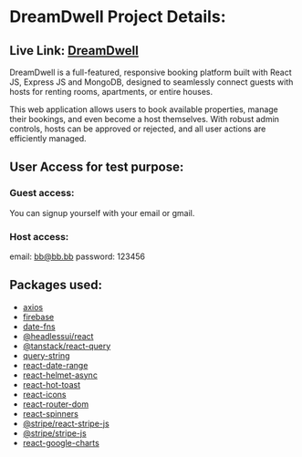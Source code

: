 # DreamDwell Project Details:

## Live Link: [DreamDwell](https://dream-dwell.surge.sh/)

DreamDwell is a full-featured, responsive booking platform built with React JS, Express JS and MongoDB, designed to seamlessly connect guests with hosts for renting rooms, apartments, or entire houses.

This web application allows users to book available properties, manage their bookings, and even become a host themselves. With robust admin controls, hosts can be approved or rejected, and all user actions are efficiently managed.

## User Access for test purpose:

### Guest access:

You can signup yourself with your email or gmail.

### Host access:

email: bb@bb.bb
password: 123456

## Packages used:

- [axios](https://www.npmjs.com/package/axios)
- [firebase](https://www.npmjs.com/package/firebase)
- [date-fns](https://www.npmjs.com/package/date-fns)
- [@headlessui/react](https://www.npmjs.com/package/@headlessui/react)
- [@tanstack/react-query](https://www.npmjs.com/package/@tanstack/react-query)
- [query-string](https://www.npmjs.com/package/query-string)
- [react-date-range](https://www.npmjs.com/package/react-date-range)
- [react-helmet-async](https://www.npmjs.com/package/react-helmet-async)
- [react-hot-toast](https://www.npmjs.com/package/react-hot-toast)
- [react-icons](https://www.npmjs.com/package/react-icons)
- [react-router-dom](https://www.npmjs.com/package/react-router-dom)
- [react-spinners](https://www.npmjs.com/package/react-spinners)
- [@stripe/react-stripe-js](https://www.npmjs.com/package/@stripe/react-stripe-js)
- [@stripe/stripe-js](https://www.npmjs.com/package/@stripe/stripe-js)
- [react-google-charts](https://www.npmjs.com/package/react-google-charts)
